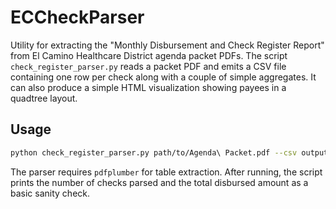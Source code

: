# ECCheckParser

Utility for extracting the "Monthly Disbursement and Check Register Report"
from El Camino Healthcare District agenda packet PDFs.  The script
`check_register_parser.py` reads a packet PDF and emits a CSV file containing
one row per check along with a couple of simple aggregates.  It can also
produce a simple HTML visualization showing payees in a quadtree layout.

## Usage

```bash
python check_register_parser.py path/to/Agenda\ Packet.pdf --csv output.csv --html payees.html
```

The parser requires `pdfplumber` for table extraction.  After running, the script
prints the number of checks parsed and the total disbursed amount as a basic
sanity check.
